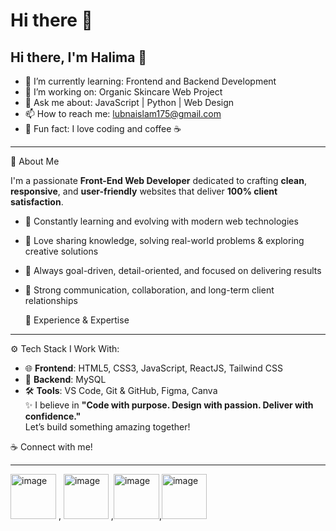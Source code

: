 # Hi there 👋

## Hi there, I'm Halima 👋

- 🌱 I’m currently learning: Frontend and Backend Development
- 🔭 I’m working on: Organic Skincare Web Project
- 💬 Ask me about: JavaScript | Python | Web Design
- 📫 How to reach me: lubnaislam175@gmail.com
- 🧠 Fun fact: I love coding and coffee ☕
 _____________________________________________________________________________________________________
  🚀 About Me

I'm a passionate **Front-End Web Developer** dedicated to crafting **clean**, **responsive**, and **user-friendly** websites that deliver **100% client satisfaction**.

- 🌱 Constantly learning and evolving with modern web technologies  
- 🧠 Love sharing knowledge, solving real-world problems & exploring creative solutions  
- 🎯 Always goal-driven, detail-oriented, and focused on delivering results  
- 🤝 Strong communication, collaboration, and long-term client relationships  

  💼 Experience & Expertise
___________________________________________________________________________________________________

 ⚙️ Tech Stack I Work With:
- 🌐 **Frontend**: HTML5, CSS3, JavaScript, ReactJS, Tailwind CSS    
- 💾 **Backend**:  MySQL  
- 🛠️ **Tools**: VS Code, Git & GitHub, Figma, Canva  
✨ I believe in **"Code with purpose. Design with passion. Deliver with confidence."**  
Let’s build something amazing together!

☕ Connect with me!
_______________________________________________________________________________________________
<img width="73" height="72" alt="image" src="https://github.com/user-attachments/assets/f3bc885e-bd55-4d3f-b117-ab2f1c0bad39" /> , <img width="72" height="72" alt="image" src="https://github.com/user-attachments/assets/b55dcc49-6d51-4e5d-a646-822653b6eaba" /> ,<img width="73" height="72" alt="image" src="https://github.com/user-attachments/assets/ae690aa2-01e4-443c-a5b0-3003f69694b3" />,<img width="72" height="72" alt="image" src="https://github.com/user-attachments/assets/00476422-36f5-429a-8bbe-d3be67b1aac2" />










